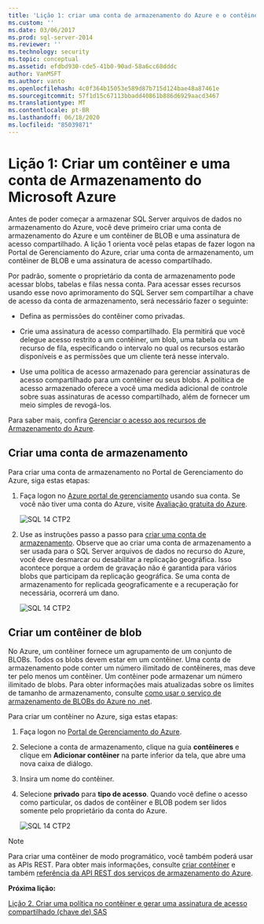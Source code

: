 ```yaml
---
title: 'Lição 1: criar uma conta de armazenamento do Azure e o contêiner | Microsoft Docs'
ms.custom: ''
ms.date: 03/06/2017
ms.prod: sql-server-2014
ms.reviewer: ''
ms.technology: security
ms.topic: conceptual
ms.assetid: efdbd930-cde5-41b0-90ad-58a6cc68dddc
author: VanMSFT
ms.author: vanto
ms.openlocfilehash: 4c0f364b15053e589d87b715d124bae48a87461e
ms.sourcegitcommit: 57f1d15c67113bbadd40861b886d6929aacd3467
ms.translationtype: MT
ms.contentlocale: pt-BR
ms.lasthandoff: 06/18/2020
ms.locfileid: "85039871"
---
```

# <a name="lesson-1-create-azure-storage-account-and-container"></a>Lição 1: Criar um contêiner e uma conta de Armazenamento do Microsoft Azure
  Antes de poder começar a armazenar SQL Server arquivos de dados no armazenamento do Azure, você deve primeiro criar uma conta de armazenamento do Azure e um contêiner de BLOB e uma assinatura de acesso compartilhado. A lição 1 orienta você pelas etapas de fazer logon na Portal de Gerenciamento do Azure, criar uma conta de armazenamento, um contêiner de BLOB e uma assinatura de acesso compartilhado.  
  
 Por padrão, somente o proprietário da conta de armazenamento pode acessar blobs, tabelas e filas nessa conta. Para acessar esses recursos usando esse novo aprimoramento do SQL Server sem compartilhar a chave de acesso da conta de armazenamento, será necessário fazer o seguinte:  
  
-   Defina as permissões do contêiner como privadas.  
  
-   Crie uma assinatura de acesso compartilhado. Ela permitirá que você delegue acesso restrito a um contêiner, um blob, uma tabela ou um recurso de fila, especificando o intervalo no qual os recursos estarão disponíveis e as permissões que um cliente terá nesse intervalo.  
  
-   Use uma política de acesso armazenado para gerenciar assinaturas de acesso compartilhado para um contêiner ou seus blobs. A política de acesso armazenado oferece a você uma medida adicional de controle sobre suas assinaturas de acesso compartilhado, além de fornecer um meio simples de revogá-los.  
  
 Para saber mais, confira [Gerenciar o acesso aos recursos de Armazenamento do Azure](https://msdn.microsoft.com/library/windowsazure/ee393343.aspx).  
  
## <a name="create-storage-account"></a>Criar uma conta de armazenamento  
 Para criar uma conta de armazenamento no Portal de Gerenciamento do Azure, siga estas etapas:  
  
1.  Faça logon no [Azure portal de gerenciamento](https://manage.windowsazure.com) usando sua conta. Se você não tiver uma conta do Azure, visite [Avaliação gratuita do Azure](https://www.windowsazure.com/pricing/free-trial/).  
  
     ![SQL 14 CTP2](../../2014/tutorials/media/ss-was-tutlesson-1-1.gif "SQL 14 CTP2")  
  
2.  Use as instruções passo a passo para [criar uma conta de armazenamento](https://azure.microsoft.com/documentation/articles/storage-create-storage-account/). Observe que ao criar uma conta de armazenamento a ser usada para o SQL Server arquivos de dados no recurso do Azure, você deve desmarcar ou desabilitar a replicação geográfica. Isso acontece porque a ordem de gravação não é garantida para vários blobs que participam da replicação geográfica. Se uma conta de armazenamento for replicada geograficamente e a recuperação for necessária, ocorrerá um dano.  
  
     ![SQL 14 CTP2](../../2014/tutorials/media/ss-was-tutlesson-1-2.gif "SQL 14 CTP2")  
  
## <a name="create-a-blob-container"></a>Criar um contêiner de blob  
 No Azure, um contêiner fornece um agrupamento de um conjunto de BLOBs. Todos os blobs devem estar em um contêiner. Uma conta de armazenamento pode conter um número ilimitado de contêineres, mas deve ter pelo menos um contêiner. Um contêiner pode armazenar um número ilimitado de blobs. Para obter informações mais atualizadas sobre os limites de tamanho de armazenamento, consulte [como usar o serviço de armazenamento de BLOBs do Azure no .net](https://www.windowsazure.com/develop/net/how-to-guides/blob-storage/).  
  
 Para criar um contêiner no Azure, siga estas etapas:  
  
1.  Faça logon no [Portal de Gerenciamento do Azure](https://manage.windowsazure.com).  
  
2.  Selecione a conta de armazenamento, clique na guia **contêineres** e clique em **Adicionar contêiner** na parte inferior da tela, que abre uma nova caixa de diálogo.  
  
3.  Insira um nome do contêiner.  
  
4.  Selecione **privado** para **tipo de acesso**. Quando você define o acesso como particular, os dados de contêiner e BLOB podem ser lidos somente pelo proprietário da conta do Azure.  
  
     ![SQL 14 CTP2](../../2014/tutorials/media/ss-was-tutlesson-1-4.gif "SQL 14 CTP2")  
  
> [!NOTE]  
>  Para criar uma contêiner de modo programático, você também poderá usar as APIs REST. Para obter mais informações, consulte [criar contêiner](https://msdn.microsoft.com/library/windowsazure/dd179468.aspx) e também [referência da API REST dos serviços de armazenamento do Azure](https://msdn.microsoft.com/library/windowsazure/dd179355.aspx).  
  
 **Próxima lição:**  
  
 [Lição 2. Criar uma política no contêiner e gerar uma assinatura de acesso compartilhado &#40;chave de&#41; SAS](../relational-databases/lesson-1-create-stored-access-policy-and-shared-access-signature.md)  
  

